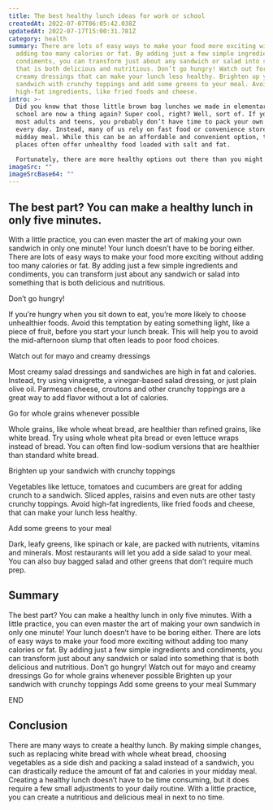 ```yaml
---
title: The best healthy lunch ideas for work or school
createdAt: 2022-07-07T06:05:42.038Z
updatedAt: 2022-07-17T15:00:31.781Z
category: health
summary: There are lots of easy ways to make your food more exciting without
  adding too many calories or fat. By adding just a few simple ingredients and
  condiments, you can transform just about any sandwich or salad into something
  that is both delicious and nutritious. Don’t go hungry! Watch out for mayo and
  creamy dressings that can make your lunch less healthy. Brighten up your
  sandwich with crunchy toppings and add some greens to your meal. Avoid
  high-fat ingredients, like fried foods and cheese.
intro: >-
  Did you know that those little brown bag lunches we made in elementary
  school are now a thing again? Super cool, right? Well, sort of. If you’re like
  most adults and teens, you probably don’t have time to pack your own lunch
  every day. Instead, many of us rely on fast food or convenience stores for our
  midday meal. While this can be an affordable and convenient option, these
  places often offer unhealthy food loaded with salt and fat. 

  Fortunately, there are more healthy options out there than you might think. These days there are many drive-through restaurants that serve much healthier versions of the standard fast food menu items. Cafeterias in offices, schools, libraries and other public places also tend to offer healthy choices as well as salad bars and other stations where you can make your own healthy salads or sandwiches.
imageSrc: ""
imageSrcBase64: ""
---
```


## The best part? You can make a healthy lunch in only five minutes.

With a little practice, you can even master the art of making your own sandwich in only one minute! Your lunch doesn’t have to be boring either. There are lots of easy ways to make your food more exciting without adding too many calories or fat. By adding just a few simple ingredients and condiments, you can transform just about any sandwich or salad into something that is both delicious and nutritious.

Don’t go hungry!    

If you’re hungry when you sit down to eat, you’re more likely to choose unhealthier foods. Avoid this temptation by eating something light, like a piece of fruit, before you start your lunch break. This will help you to avoid the mid-afternoon slump that often leads to poor food choices.

Watch out for mayo and creamy dressings    

Most creamy salad dressings and sandwiches are high in fat and calories. Instead, try using vinaigrette, a vinegar-based salad dressing, or just plain olive oil. Parmesan cheese, croutons and other crunchy toppings are a great way to add flavor without a lot of calories.

Go for whole grains whenever possible    

Whole grains, like whole wheat bread, are healthier than refined grains, like white bread. Try using whole wheat pita bread or even lettuce wraps instead of bread. You can often find low-sodium versions that are healthier than standard white bread.

Brighten up your sandwich with crunchy toppings    

Vegetables like lettuce, tomatoes and cucumbers are great for adding crunch to a sandwich. Sliced apples, raisins and even nuts are other tasty crunchy toppings. Avoid high-fat ingredients, like fried foods and cheese, that can make your lunch less healthy.

Add some greens to your meal    

Dark, leafy greens, like spinach or kale, are packed with nutrients, vitamins and minerals. Most restaurants will let you add a side salad to your meal. You can also buy bagged salad and other greens that don’t require much prep.

## Summary

The best part? You can make a healthy lunch in only five minutes. With a little practice, you can even master the art of making your own sandwich in only one minute! Your lunch doesn’t have to be boring either. There are lots of easy ways to make your food more exciting without adding too many calories or fat. By adding just a few simple ingredients and condiments, you can transform just about any sandwich or salad into something that is both delicious and nutritious. Don’t go hungry! Watch out for mayo and creamy dressings Go for whole grains whenever possible Brighten up your sandwich with crunchy toppings Add some greens to your meal Summary

END

 ## Conclusion

There are many ways to create a healthy lunch. By making simple changes, such as replacing white bread with whole wheat bread, choosing vegetables as a side dish and packing a salad instead of a sandwich, you can drastically reduce the amount of fat and calories in your midday meal. Creating a healthy lunch doesn’t have to be time consuming, but it does require a few small adjustments to your daily routine. With a little practice, you can create a nutritious and delicious meal in next to no time.
